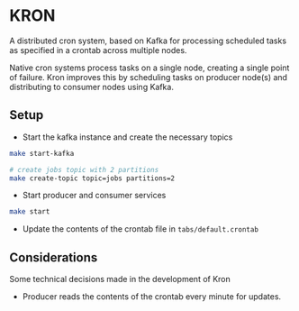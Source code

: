 # KRON

A distributed cron system, based on Kafka for processing scheduled tasks as specified in a crontab across multiple nodes.

Native cron systems process tasks on a single node, creating a single point of failure. Kron improves this by scheduling tasks on producer node(s) and distributing to consumer nodes using Kafka.

## Setup

-   Start the kafka instance and create the necessary topics

```bash
make start-kafka

# create jobs topic with 2 partitions
make create-topic topic=jobs partitions=2
```

-   Start producer and consumer services

```bash
make start
```

-   Update the contents of the crontab file in `tabs/default.crontab`

## Considerations

Some technical decisions made in the development of Kron

-   Producer reads the contents of the crontab every minute for updates.

